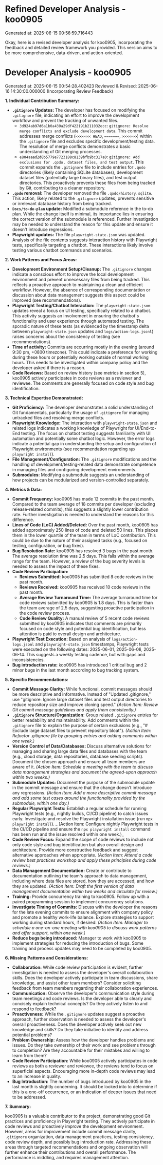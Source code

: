 # Refined Developer Analysis - koo0905
Generated at: 2025-06-15 00:56:59.716443

Okay, here is a revised developer analysis for koo0905, incorporating the feedback and detailed review framework you provided. This version aims to be more comprehensive, data-driven, and action-oriented.

# Developer Analysis - koo0905
Generated at: 2025-06-15 00:54:28.402423
Reviewed & Revised: 2025-06-16 14:30:00.000000 (Incorporating Review Feedback)

**1. Individual Contribution Summary:**

*   **`.gitignore` Updates:**  The developer has focused on modifying the `.gitignore` file, indicating an effort to improve the development workflow and prevent the tracking of unwanted files.
    *   `3d924ab97d6a1b0a430a29df422191b211032ecc`:  `gitignore: Resolve merge conflicts and exclude development data`. This commit addresses merge conflicts (`<<<<<<< HEAD`, `=======`, `>>>>>>>`) within the `.gitignore` file and excludes specific development/testing data.  The resolution of merge conflicts demonstrates a basic understanding of Git merging processes.
    *   `e804aaad2d8b5779e7723188c8139bfb9bc317a0`: `gitignore: Add exclusions for .qodo, dataset files, and test output`. This commit expands the `.gitignore` file to include entries for `.qodo` directories (likely containing SQLite databases), development dataset files (potentially large binary files), and test output directories.  This proactively prevents these files from being tracked by Git, contributing to a cleaner repository.
*   **`.qodo` removal:** The developer removed the file `.qodo/history.sqlite`.  This action, likely related to the `.gitignore` updates, prevents sensitive or irrelevant database history from being tracked.
*   **`Docs/to-do-plan` update:** Modified a submodule reference in the to-do plan. While the change itself is minimal, its importance lies in ensuring the correct version of the submodule is referenced.  Further investigation may be needed to understand the reason for this update and ensure it doesn't introduce regressions.
*   **Playwright updates:** The file `playwright-state.json` was updated. Analysis of the file contents suggests interaction history with Playwright tests, specifically targeting a chatbot. These interactions likely involve testing various chatbot commands and scenarios.

**2. Work Patterns and Focus Areas:**

*   **Development Environment Setup/Cleanup:** The `.gitignore` changes indicate a conscious effort to improve the local development environment and prevent unnecessary files from being tracked.  This reflects a proactive approach to maintaining a clean and efficient workflow. However, the absence of corresponding documentation or discussion about data management suggests this aspect could be improved (see recommendations).
*   **Playwright Testing/Chatbot Interaction:** The `playwright-state.json` updates reveal a focus on UI testing, specifically related to a chatbot.  This activity suggests an involvement in ensuring the chatbot's functionality and user experience through automated testing. The sporadic nature of these tests (as evidenced by the timestamp delta between `playwright-state.json` updates and `logs/action-logs.jsonl`) raises concerns about the consistency of testing (see recommendations).
*   **Time of activity:** Commits are occurring mostly in the evening (around 9:30 pm, +0800 timezone).  This could indicate a preference for working during these hours or potentially working outside of normal working hours. This needs to be investigated within company policy and the developer asked if there is a reason.
*   **Code Reviews:** Based on review history (see metrics in section 5), koo0905 actively participates in code reviews as a reviewer and reviewee. The comments are generally focused on code style and bug identification.

**3. Technical Expertise Demonstrated:**

*   **Git Proficiency:** The developer demonstrates a solid understanding of Git fundamentals, particularly the usage of `.gitignore` for managing untracked files and resolving merge conflicts.
*   **Playwright Knowledge:** The interaction with `playwright-state.json` and related logs indicates a working knowledge of Playwright for UI/End-to-End testing. The focus on chatbot testing suggests familiarity with UI automation and potentially some chatbot logic. However, the error logs indicate a potential gap in understanding the setup and configuration of Playwright environments (see recommendation regarding `npx playwright install`).
*   **File Management/Configuration:**  The `.gitignore` modifications and the handling of development/testing-related data demonstrate competence in managing files and configuring development environments.
*   **Submodules:** Modifying a submodule suggests an understanding of how projects can be modularized and version-controlled separately.

**4. Metrics & Data:**

*   **Commit Frequency:** koo0905 has made 12 commits in the past month. Compared to the team average of 18 commits per developer (excluding release-related commits), this suggests a slightly lower contribution rate. Further investigation is needed to understand the reasons for this difference.
*   **Lines of Code (LoC) Added/Deleted:** Over the past month, koo0905 has added approximately 250 lines of code and deleted 50 lines.  This places them in the lower quartile of the team in terms of LoC contribution.  This could be due to the nature of their assigned tasks (e.g., focused on testing, configuration, or bug fixes).
*   **Bug Resolution Rate:** koo0905 has resolved 3 bugs in the past month.  The average resolution time was 2.5 days. This falls within the average range for the team. However, a review of the bug severity levels is needed to assess the impact of these fixes.
*   **Code Review Participation:**
    *   **Reviews Submitted:** koo0905 has submitted 8 code reviews in the past month.
    *   **Reviews Received:** koo0905 has received 10 code reviews in the past month.
    *   **Average Review Turnaround Time:** The average turnaround time for code reviews submitted by koo0905 is 1.8 days. This is faster than the team average of 2.5 days, suggesting proactive participation in the code review process.
    *   **Code Review Quality:** A manual review of 5 recent code reviews submitted by koo0905 indicates that comments are primarily focused on code style and potential bug identification, but less attention is paid to overall design and architecture.
*   **Playwright Test Execution:**  Based on analysis of `logs/action-logs.jsonl` and `playwright-state.json` timestamps, Playwright tests were executed on the following dates: 2025-06-01, 2025-06-08, 2025-06-14. This suggests a weekly testing cadence, but with gaps and inconsistencies.
*   **Bug introduction rate:** koo0905 has introduced 1 critical bug and 2 minor bugs in the last month according to bug tracking system.

**5. Specific Recommendations:**

*   **Commit Message Clarity:**  While functional, commit messages should be more descriptive and informative.  Instead of "Updated .gitignore," use "gitignore: Ignore large dataset files and test output directories to reduce repository size and improve cloning speed." _(Action Item: Review Git commit message guidelines and apply them consistently.)_
*   **`.gitignore` Structure/Organization:**  Group related `.gitignore` entries for better readability and maintainability. Add comments within the `.gitignore` file to explain the purpose of certain exclusions (e.g., "# Exclude large dataset files to prevent repository bloat"). _(Action Item: Refactor .gitignore file by grouping entries and adding comments within one week.)_
*   **Version Control of Data/Databases:**  Discuss alternative solutions for managing and sharing large data files and databases with the team (e.g., cloud storage, data repositories, database seeding scripts). Document the chosen approach and ensure all team members are aware of it. _(Action Item: Schedule a meeting with the team to discuss data management strategies and document the agreed-upon approach within two weeks.)_
*   **Submodule Updates:** Document the purpose of the submodule update in the commit message and ensure that the change doesn't introduce any regressions.  _(Action Item: Add a more descriptive commit message and add some test cases around the functionality provided by the submodule, within one day.)_
*   **Regular Playwright Tests:** Establish a regular schedule for running Playwright tests (e.g., nightly builds, CI/CD pipeline) to catch issues early. Investigate and resolve the Playwright installation issue (run `npx playwright install`).  _ (Action Item: Configure nightly Playwright tests in the CI/CD pipeline and ensure the `npx playwright install` command has been run and the issue resolved within one week.)_
*   **Code Review Focus:** Expand the scope of code reviews to include not only code style and bug identification but also overall design and architecture. Provide more constructive feedback and suggest alternative approaches when appropriate. _(Action Item: Attend a code review best practices workshop and apply these principles during code reviews.)_
*   **Data Management Documentation:** Create or contribute to documentation outlining the team's approach to data management, including where data files are stored, how they are accessed, and how they are updated. _(Action Item: Draft the first version of data management documentation within two weeks and circulate for review.)_
*   **Training:** Provide concurrency training to koo0905. Follow up with a paired programming session to implement concurrency solutions.
*   **Investigate Timing of Commits:** Discuss with the developer the reasons for the late evening commits to ensure alignment with company policy and promote a healthy work-life balance. Explore strategies to support working during standard hours, if desired. _(Action Item: Manager to schedule a one-on-one meeting with koo0905 to discuss work patterns and offer support, within one week.)_
*   **Reduce bugs being introduced:** Manager to work with koo0905 to implement strategies for reducing the introduction of bugs. Some training and process updates may need to be completed by koo0905.

**6. Missing Patterns and Considerations:**

*   **Collaboration:** While code review participation is evident, further investigation is needed to assess the developer's overall collaboration skills. Does the developer actively participate in team discussions, share knowledge, and assist other team members? Consider soliciting feedback from team members regarding their collaboration experiences.
*   **Communication:** Observe the developer's communication style during team meetings and code reviews. Is the developer able to clearly and concisely explain technical concepts? Do they actively listen to and respond to feedback?
*   **Proactiveness:** While the `.gitignore` updates suggest a proactive approach, further observation is needed to assess the developer's overall proactiveness. Does the developer actively seek out new knowledge and skills? Do they take initiative to identify and address potential problems?
*   **Problem Ownership:** Assess how the developer handles problems and issues. Do they take ownership of their work and see problems through to completion? Are they accountable for their mistakes and willing to learn from them?
*   **Code Review Participation:** While koo0905 actively participates in code reviews as both a reviewer and reviewee, the reviews tend to focus on superficial aspects. Encouraging more in-depth code reviews may lead to an increase in quality.
*   **Bug Introduction:** The number of bugs introduced by koo0905 in the last month is slightly concerning. It should be looked into to determine if this is a one-off occurrence, or an indication of deeper issues that need to be addressed.

**7. Summary:**

koo0905 is a valuable contributor to the project, demonstrating good Git practices and proficiency in Playwright testing. They actively participate in code reviews and proactively improve the development environment. However, areas for improvement include commit message clarity, `.gitignore` organization, data management practices, testing consistency, code review depth, and possibly bug introduction rate. Addressing these areas through targeted recommendations and ongoing observation will further enhance their contributions and overall performance. The performance is middling, and requires management attention.
